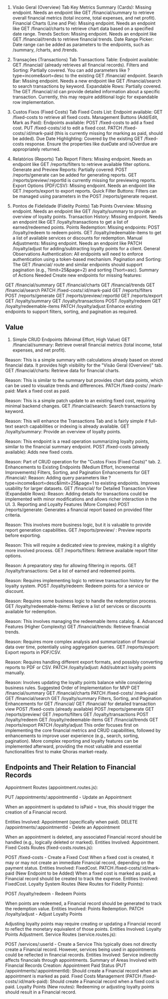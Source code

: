 1. Visão Geral (Overview) Tab
Key Metrics Summary (Cards):
Missing endpoint. Needs an endpoint like GET /financial/summary to retrieve overall financial metrics (total income, total expenses, and net profit).
Financial Charts (Line and Pie):
Missing endpoint. Needs an endpoint like GET /financial/charts to retrieve chart data based on a specified date range.
Trends Section:
Missing endpoint. Needs an endpoint like GET /financial/trends to retrieve financial trends.
Date Range Picker:
Date range can be added as parameters to the endpoints, such as /summary, /charts, and /trends.

2. Transações (Transactions) Tab
Transactions Table:
Endpoint available: GET /financial/ (already retrieves all financial records).
Filters and Sorting:
Partially covered. You can add parameters like ?type=income&sort=desc to the existing GET /financial/ endpoint.
Search Bar:
Missing endpoint. Needs a new endpoint like GET /financial/search to search transactions by keyword.
Expandable Rows:
Partially covered. The GET /financial/:id can provide detailed information about a specific transaction. Currently, this may require additional logic for expandable row implementation.

3. Custos Fixos (Fixed Costs) Tab
Fixed Costs List:
Endpoint available: GET /fixed-costs to retrieve all fixed costs.
Management Buttons (Add/Edit, Mark as Paid):
Endpoints available:
POST /fixed-costs to add a fixed cost.
PUT /fixed-costs/:id to edit a fixed cost.
PATCH /fixed-costs/:id/mark-paid (this is currently missing for marking as paid, should be added).
Due Date Highlighting:
Covered by the existing GET /fixed-costs response. Ensure the properties like dueDate and isOverdue are appropriately returned.

4. Relatórios (Reports) Tab
Report Filters:
Missing endpoint. Needs an endpoint like GET /reports/filters to retrieve available filter options.
Generate and Preview Reports:
Partially covered:
POST /reports/generate can be added for generating reports.
GET /reports/preview/:reportId is currently missing for previewing reports.
Export Options (PDF/CSV):
Missing endpoint. Needs an endpoint like GET /reports/export to export reports.
Quick Filter Buttons:
Filters can be managed using parameters in the POST /reports/generate request.

5. Pontos de Fidelidade (Fidelity Points) Tab
Points Overview:
Missing endpoint. Needs an endpoint like GET /loyalty/summary to provide an overview of loyalty points.
Transaction History:
Missing endpoint. Needs an endpoint like GET /loyalty/transactions to get a list of earned/redeemed points.
Points Redemption:
Missing endpoints:
POST /loyalty/redeem to redeem points.
GET /loyalty/redeemable-items to get a list of available services or discounts for redemption.
Manual Adjustments:
Missing endpoint. Needs an endpoint like PATCH /loyalty/adjust for adding/subtracting loyalty points for a client.
General Observations
Authentication: All endpoints will need to enforce authentication using a token-based mechanism.
Pagination and Sorting:
The GET /financial/ route and similar endpoints should support pagination (e.g., ?limit=25&page=2) and sorting (?sort=asc).
Summary of Actions Needed
Create new endpoints for missing features:

GET /financial/summary
GET /financial/charts
GET /financial/trends
GET /financial/search
PATCH /fixed-costs/:id/mark-paid
GET /reports/filters
POST /reports/generate
GET /reports/preview/:reportId
GET /reports/export
GET /loyalty/summary
GET /loyalty/transactions
POST /loyalty/redeem
GET /loyalty/redeemable-items
PATCH /loyalty/adjust
Enhance existing endpoints to support filters, sorting, and pagination as required.

## Value 

1. Simple CRUD Endpoints (Minimal Effort, High Value)
GET /financial/summary: Retrieve overall financial metrics (total income, total expenses, and net profit).

Reason: This is a simple summary with calculations already based on stored financial data. It provides high visibility for the "Visão Geral (Overview)" tab.
GET /financial/charts: Retrieve data for financial charts.

Reason: This is similar to the summary but provides chart data points, which can be used to visualize trends and differences.
PATCH /fixed-costs/
/mark-paid: Mark a fixed cost as paid.

Reason: This is a simple patch update to an existing fixed cost, requiring minimal backend changes.
GET /financial/search: Search transactions by keyword.

Reason: This will enhance the Transactions Tab and is fairly simple if full-text search capabilities or indexing is already available.
GET /loyalty/summary: Provide an overview of loyalty points.

Reason: This endpoint is a read operation summarizing loyalty points, similar to the financial summary endpoint.
POST /fixed-costs (already available): Adds new fixed costs.

Reason: Part of CRUD operation for the "Custos Fixos (Fixed Costs)" tab.
2. Enhancements to Existing Endpoints (Medium Effort, Incremental Improvements)
Filters, Sorting, and Pagination Enhancements for GET /financial/:
Reason: Adding query parameters like ?type=income&sort=desc&limit=25&page=1 to existing endpoints. Improves usability for larger datasets.
GET /financial/
for Detailed Transaction View (Expandable Rows):
Reason: Adding details for transactions could be implemented with minor modifications and allows richer interaction in the UI.
3. Reporting and Loyalty Features (More Complex)
POST /reports/generate: Generates a financial report based on provided filter criteria.

Reason: This involves more business logic, but it is valuable to provide report generation capabilities.
GET /reports/preview/
: Preview reports before exporting.

Reason: This will require a dedicated view to preview, making it a slightly more involved process.
GET /reports/filters: Retrieve available report filter options.

Reason: A preparatory step for allowing filtering in reports.
GET /loyalty/transactions: Get a list of earned and redeemed points.

Reason: Requires implementing logic to retrieve transaction history for the loyalty system.
POST /loyalty/redeem: Redeem points for a service or discount.

Reason: Requires some business logic to handle the redemption process.
GET /loyalty/redeemable-items: Retrieve a list of services or discounts available for redemption.

Reason: This involves managing the redeemable items catalog.
4. Advanced Features (Higher Complexity)
GET /financial/trends: Retrieve financial trends.

Reason: Requires more complex analysis and summarization of financial data over time, potentially using aggregation queries.
GET /reports/export: Export reports in PDF/CSV.

Reason: Requires handling different export formats, and possibly converting reports to PDF or CSV.
PATCH /loyalty/adjust: Add/subtract loyalty points manually.

Reason: Involves updating the loyalty points balance while considering business rules.
Suggested Order of Implementation for MVP
GET /financial/summary
GET /financial/charts
PATCH /fixed-costs/
/mark-paid
GET /financial/search
GET /loyalty/summary
Filters, Sorting, and Pagination Enhancements for GET /financial/
GET /financial/
for detailed transaction view
POST /fixed-costs (already available)
POST /reports/generate
GET /reports/preview/
GET /reports/filters
GET /loyalty/transactions
POST /loyalty/redeem
GET /loyalty/redeemable-items
GET /financial/trends
GET /reports/export
PATCH /loyalty/adjust
This order focuses first on implementing the core financial metrics and CRUD capabilities, followed by enhancements to improve user experience (e.g., search, sorting, pagination). More complex reporting and loyalty features can be implemented afterward, providing the most valuable and essential functionalities first to make Qhoras market-ready.


## Endpoints and Their Relation to Financial Records
Appointment Routes (appointment.routes.js):

PUT /appointments/:appointmentId - Update an Appointment

When an appointment is updated to isPaid = true, this should trigger the creation of a Financial record.

Entities Involved: Appointment (specifically when paid).
DELETE /appointments/:appointmentId - Delete an Appointment

When an appointment is deleted, any associated Financial record should be handled (e.g., logically deleted or marked).
Entities Involved: Appointment.
Fixed Costs Routes (fixed-costs.routes.js):

POST /fixed-costs - Create a Fixed Cost
When a fixed cost is created, it may or may not create an immediate Financial record, depending on the payment status.
Entities Involved: FixedCost.
PATCH /fixed-costs/:id/mark-paid (New Endpoint to be Added)
When a fixed cost is marked as paid, a Financial record should be created to track the expense.
Entities Involved: FixedCost.
Loyalty System Routes (New Routes for Fidelity Points):

POST /loyalty/redeem - Redeem Points

When points are redeemed, a Financial record should be generated to track the redemption value.
Entities Involved: Points Redemption.
PATCH /loyalty/adjust - Adjust Loyalty Points

Adjusting loyalty points may require creating or updating a Financial record to reflect the monetary equivalent of those points.
Entities Involved: Loyalty Points Adjustment.
Service Routes (service.routes.js):

POST /services/:userId - Create a Service
This typically does not directly create a Financial record. However, services being used in appointments could be reflected in financial records.
Entities Involved: Service indirectly affects financials through appointments.
Summary of Areas Involved with Financial Records Creation:
Appointment Paid Status (PUT /appointments/:appointmentId): Should create a Financial record when an appointment is marked as paid.
Fixed Costs Management (PATCH /fixed-costs/:id/mark-paid): Should create a Financial record when a fixed cost is paid.
Loyalty Points (New routes): Redeeming or adjusting loyalty points should result in a Financial record.



